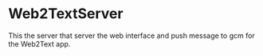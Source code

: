 # Web2TextServer

This the server that server the web interface and push message to gcm for the Web2Text app.
